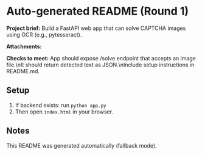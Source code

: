 # Auto-generated README (Round 1)

**Project brief:** Build a FastAPI web app that can solve CAPTCHA images using OCR (e.g., pytesseract).

**Attachments:**


**Checks to meet:**
App should expose /solve endpoint that accepts an image file.\nIt should return detected text as JSON.\nInclude setup instructions in README.md.

## Setup
1. If backend exists: run `python app.py`
2. Then open `index.html` in your browser.

## Notes
This README was generated automatically (fallback mode).